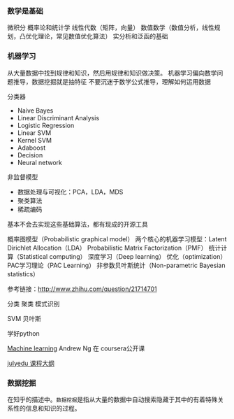 

### 数学是基础

微积分
概率论和统计学
线性代数（矩阵，向量）
数值数学（数值分析，线性规划，凸优化理论，常见数值优化算法）
实分析和泛函的基础



### 机器学习

从大量数据中找到规律和知识，然后用规律和知识做决策。
机器学习偏向数学问题推导，数据挖掘就是抽特征
不要沉迷于数学公式推导，理解如何运用数据


分类器

*	Naive Bayes
*	Linear Discriminant Analysis
*	Logistic Regression
*	Linear SVM
*	Kernel SVM
*	Adaboost
*	Decision
*	Neural network


非监督模型
*	数据处理与可视化：PCA，LDA，MDS
*	聚类算法
*	稀疏编码


基本不会去实现这些基础算法，都有现成的开源工具

概率图模型（Probabilistic graphical model）
两个核心的机器学习模型：Latent Dirichlet Allocation（LDA） Probabilistic Matrix Factorization（PMF）
统计计算（Statistical computing）	
深度学习（Deep learning）
优化（optimization）
PAC学习理论（PAC Learning）
非参数贝叶斯统计（Non-parametric Bayesian statistics）

参考链接：http://www.zhihu.com/question/21714701



分类
聚类
模式识别



SVM
贝叶斯

学好python


[Machine learning](https://www.coursera.org/learn/machine-learning/) Andrew Ng 在 coursera公开课

[julyedu 课程大纲](http://julyedu.com/course/getDetail?course_id=34#discard)


### 数据挖掘

在知乎的描述中。`数据挖掘`是指从大量的数据中自动搜索隐藏于其中的有着特殊关系性的信息和知识的过程。




